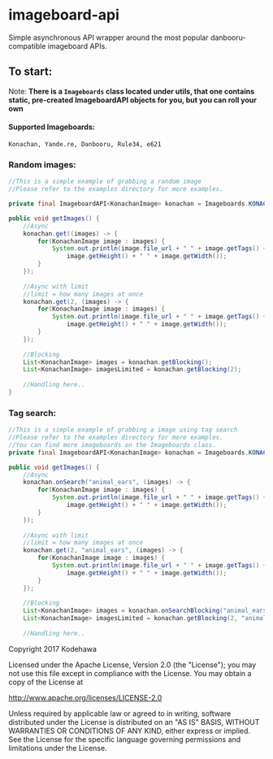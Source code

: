 # imageboard-api
Simple asynchronous API wrapper around the most popular danbooru-compatible imageboard APIs.

## To start:
Note: **There is a `Imageboards` class located under utils, that one contains static, pre-created ImageboardAPI objects for you, but you can roll your own**

#### Supported Imageboards:
`Konachan, Yande.re, Danbooru, Rule34, e621` 

### Random images:

```java
//This is a simple example of grabbing a random image
//Please refer to the examples directory for more examples.

private final ImageboardAPI<KonachanImage> konachan = Imageboards.KONACHAN;

public void getImages() { 
    //Async
    konachan.get((images) -> {
        for(KonachanImage image : images) {
            System.out.println(image.file_url + " " + image.getTags() + " " + 
                image.getHeight() + " " + image.getWidth());
        }
    });
    
    //Async with limit
    //limit = how many images at once
    konachan.get(2, (images) -> {
        for(KonachanImage image : images) {
            System.out.println(image.file_url + " " + image.getTags() + " " + 
                image.getHeight() + " " + image.getWidth());
        }
    });
    
    //Blocking
    List<KonachanImage> images = konachan.getBlocking();
    List<KonachanImage> imagesLimited = konachan.getBlocking(2);
    
    //Handling here..
}
```

### Tag search:

```java
//This is a simple example of grabbing a image using tag search
//Please refer to the examples directory for more examples.
//You can find more imageboards on the Imageboards class.
private final ImageboardAPI<KonachanImage> konachan = Imageboards.KONACHAN;

public void getImages() { 
    //Async
    konachan.onSearch("animal_ears", (images) -> {
        for(KonachanImage image : images) {
            System.out.println(image.file_url + " " + image.getTags() + " " + 
                image.getHeight() + " " + image.getWidth());
        }
    });
    
    //Async with limit
    //limit = how many images at once
    konachan.get(2, "animal_ears", (images) -> {
        for(KonachanImage image : images) {
            System.out.println(image.file_url + " " + image.getTags() + " " + 
                image.getHeight() + " " + image.getWidth());
        }
    });
    
    //Blocking
    List<KonachanImage> images = konachan.onSearchBlocking("animal_ears");
    List<KonachanImage> imagesLimited = konachan.getBlocking(2, "animal_ears");
    
    //Handling here..
```

Copyright 2017 Kodehawa

Licensed under the Apache License, Version 2.0 (the "License");
you may not use this file except in compliance with the License.
You may obtain a copy of the License at

   http://www.apache.org/licenses/LICENSE-2.0

Unless required by applicable law or agreed to in writing, software
distributed under the License is distributed on an "AS IS" BASIS,
WITHOUT WARRANTIES OR CONDITIONS OF ANY KIND, either express or implied.
See the License for the specific language governing permissions and
limitations under the License.
